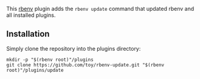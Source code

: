 This [rbenv](http://rbenv.org/) plugin adds the `rbenv update` command that updated rbenv and all installed plugins.

## Installation

Simply clone the repository into the plugins directory:

    mkdir -p "$(rbenv root)"/plugins
    git clone https://github.com/toy/rbenv-update.git "$(rbenv root)"/plugins/update
